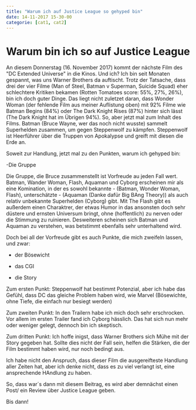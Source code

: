 ```yaml
---
title: "Warum ich auf Justice League so gehyped bin"
date: 14-11-2017 15-30-00
categorie: [cat1, cat2]
---
```


# Warum bin ich so auf Justice League

An diesem Donnerstag (16. November 2017) kommt der nächste Film des "DC Extended Universe" in die Kinos.
Und ich? Ich bin seit Monaten gespannt, was uns Warner Brothers da auftischt.
Trotz der Tatsache, dass drei der vier Filme (Man of Steel, Batman v Superman, Suicide Squad) eher schlechtere Kritiken bekamen (Rotten Tomatoes score: 55%, 27%, 26%), bin ich doch guter Dinge.
Das liegt nicht zuletzet daran, dass Wonder Woman (der fehlende Film aus meiner Auflistung oben) mit 92% Filme wie Batman Begins (84%) oder The Dark Knight Rises (87%) hinter sich lässt (The Dark Knight hat im Übrigen 94%).
So, aber jetzt mal zum Inhalt des Films.
Batman (Bruce Wayne, wer das noch nicht wusste) sammelt Superhelden zusammen, um gegen Steppenwolf zu kämpfen.
Steppenwolf ist Heerführer über die Truppen von Apokalypse und greift mit diesen die Erde an. 

Soweit zur Handlung, jetzt mal zu den Punkten, warum ich gehyped bin:

-Die Gruppe

Die Gruppe, die Bruce zusammenstellt ist Vorfreude au jeden Fall wert.
Batman, Wander Woman, Flash, Aquaman und Cyborg erscheinen mir als eine Komination, in der es sowohl bekannte - (Batman, Wonder Woman, Flash), unterschätzte - (Aquaman (Danke dafür Big BAng Theory)) als auch relativ unbekannte  Superhelden (Cyborg) gibt.
Mit The Flash gibt es außerdem einen Charaktrer, der etwas Humor in das ansonsten doch sehr düstere und ernsten Universum bringt, ohne (hoffentlich) zu nerven oder die Stimmung zu ruinieren.
Desweiteren scheinen sich Batman und Aquaman zu verstehen, was betstimmt ebenfalls sehr unterhaltend wird.

Doch bei all der Vorfreude gibt es auch Punkte, die mich zweifeln lassen, und zwar:

* der Bösewicht

* das CGI

* die Story

Zum ersten Punkt:
Steppenwolf hat bestimmt Potenzial, aber ich habe das Gefühl, dass DC das gleiche Problem haben wird, wie Marvel (Bösewichte, ohne Tiefe, die einfach nur besiegt werden)

Zum zweiten Punkt:
In den Trailern habe ich mich doch sehr erschrocken. 
Vor allem im ersten Trailer fand ich Cyborg hässlich.
Das hat sich nun mehr oder weniger gelegt, dennoch bin ich skeptisch.

Zum dritten Punkt:
Ich hoffe inigst, dass Warner Brothers sich Mühe mit der Story gegeben hat. 
Sollte dies nicht der Fall sein, helfen die Stärken, die der Film bestimmt haben wird, nur noch bedingt aus.


Ich habe nicht den Anspruch, dass dieser Film die ausgereifteste Handlung aller Zeiten hat, aber ich denke nicht, dass es zu viel verlangt ist, eine ansprechende HAndlung zu haben.


So, dass war´s dann mit diesem Beitrag, es wird aber demnächst einen Post/ ein Review über Justice League geben.

Bis dann!
